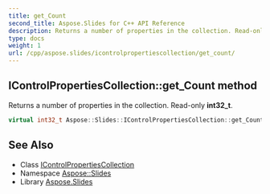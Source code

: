 ```yaml
---
title: get_Count
second_title: Aspose.Slides for C++ API Reference
description: Returns a number of properties in the collection. Read-only int32_t.
type: docs
weight: 1
url: /cpp/aspose.slides/icontrolpropertiescollection/get_count/
---
```

## IControlPropertiesCollection::get_Count method


Returns a number of properties in the collection. Read-only **int32_t**.

```cpp
virtual int32_t Aspose::Slides::IControlPropertiesCollection::get_Count()=0
```

## See Also

* Class [IControlPropertiesCollection](../)
* Namespace [Aspose::Slides](../../)
* Library [Aspose.Slides](../../../)
